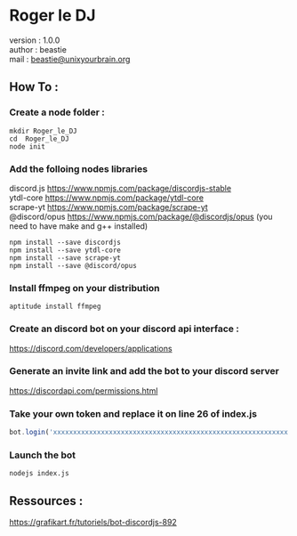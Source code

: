 # Roger le DJ

version : 1.0.0  
author : beastie  
mail : beastie@unixyourbrain.org  

## How To :

### Create a node folder :
```
mkdir Roger_le_DJ
cd  Roger_le_DJ
node init
```

### Add the folloing nodes libraries
discord.js https://www.npmjs.com/package/discordjs-stable  
ytdl-core https://www.npmjs.com/package/ytdl-core  
scrape-yt https://www.npmjs.com/package/scrape-yt  
@discord/opus https://www.npmjs.com/package/@discordjs/opus (you need to have make and g++ installed)  
```
npm install --save discordjs
npm install --save ytdl-core
npm install --save scrape-yt
npm install --save @discord/opus
```

### Install ffmpeg on your distribution
```
aptitude install ffmpeg
```

### Create an discord bot on your discord api interface :
https://discord.com/developers/applications

### Generate an invite link and add the bot to your discord server
https://discordapi.com/permissions.html

### Take your own token and replace it on line 26 of index.js
```js
bot.login('xxxxxxxxxxxxxxxxxxxxxxxxxxxxxxxxxxxxxxxxxxxxxxxxxxxxxxxxxxx')
```

### Launch the bot
```
nodejs index.js
```

## Ressources : 
https://grafikart.fr/tutoriels/bot-discordjs-892
